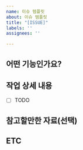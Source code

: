 ```yaml
---
name: 이슈 템플릿
about: 이슈 템플릿
title: "[ISSUE]"
labels: ''
assignees: ''

---
```


## 어떤 기능인가요? <!--추가하려는 기능에 대해 간결하게 설명해주세요-->

## 작업 상세 내용
- [ ] TODO

## 참고할만한 자료(선택)

## ETC
<!--기타사항에 대해 작성해주세요!-->
